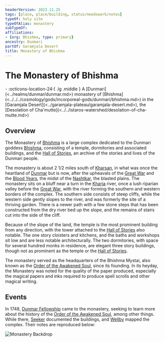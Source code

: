 ```yaml
---
headerVersion: 2023.11.25
tags: [place, place/building, status/needswork/notes]
typeOf: holy site
typeOfAlias: monastery
subTypeOf:
affiliations:
- {org: Bhishma, type: primary}
ancestry: Dunmari
partOf: Garamjala Desert
title: Monastery of Bhishma
---
```


# The Monastery of Bhishma
<div class="grid cards ext-narrow-margin ext-one-column" markdown>
-    :octicons-location-24:{ .lg .middle } A [Dunmari](<../realms/dunmar/dunmar.md>) monastery of [Bhishma](<../../../cosmology/gods/incorporeal-gods/dunmari/bhishma.md>) in the [Garamjala Desert](<../garamjala-plateau/garamjala-desert.md>), the [Desolation of Cha'mutte](<../../istaros-watershed/desolation-of-cha-mutte.md>)  
</div>


## Overview
The Monastery of [Bhishma](<../../../cosmology/gods/incorporeal-gods/dunmari/bhishma.md>) is a large complex dedicated to the Dunmari goddess [Bhishma](<../../../cosmology/gods/incorporeal-gods/dunmari/bhishma.md>), consisting of a temple, dormitories and associated buildings, and the [Hall of Stories](<./hall-of-stories.md>), an archive of the stories and lives of the Dunmari people. 

The monastery is about 2 1/2 miles south of [Kharsan](<./kharsan.md>), in what was once the heartland of [Dunmar](<../realms/dunmar/dunmar.md>) but is now, after the upheavals of the [Great War](<../../../events/1500s/great-war.md>) and the [Blood Years](<../../../events/1500s/blood-years.md>), the midst of the [Nashtkar](<./nashtkar.md>), the blasted plains. The monastery sits on a bluff near a turn in the [Kharja](<../../istaros-watershed/rivers/kharja.md>) river, once a lush riparian valley before the [Great War](<../../../events/1500s/great-war.md>), with the river forming the southern and western borders of the complex. The southern side consists of steep cliffs, while the western side gently slopes to the river, and was formerly the site of a thriving garden. There is a newer path with a few stone steps that has been constructed from the dry river bed up the slope, and the remains of stairs cut into the side of the cliff. 

Because of the slope of the land, the temple is the most prominent building from any direction, with the tower attached to the [Hall of Stories](<./hall-of-stories.md>) also notable. The one story cloisters and kitchens, and the baths and workshops sit low and are less notable architecturally. The two dormitories, with space for several hundred monks in residence, are elegant three story buildings, though not as prominent as the temple or the [Hall of Stories](<./hall-of-stories.md>). 

The monastery served as the headquarters of the Bhishma Mystai, also known as the [Order of the Awakened Soul](<../../../groups/dunmari-mystery-cults/order-of-the-awakened-soul.md>), since its founding. In its heyday, the Monastery was noted for the quality of the paper produced, especially the magical papers and inks required to produce spell scrolls and other magical writing.

## Events


In 1748, [Dunmar Fellowship](<../../../people/pcs/dunmar-fellowship/dunmar-fellowship.md>) came to the monastery, seeking to learn more about the history of the [Order of the Awakened Soul](<../../../groups/dunmari-mystery-cults/order-of-the-awakened-soul.md>), among other things. While there, [Seeker](<../../../people/pcs/dunmar-fellowship/seeker.md>) documented the buildings, and [Wellby](<../../../people/pcs/dunmar-fellowship/wellby.md>) mapped the complex. Their notes are reproduced below:

![Monastery Backdrop](../../../assets/monastery-backdrop.png)







